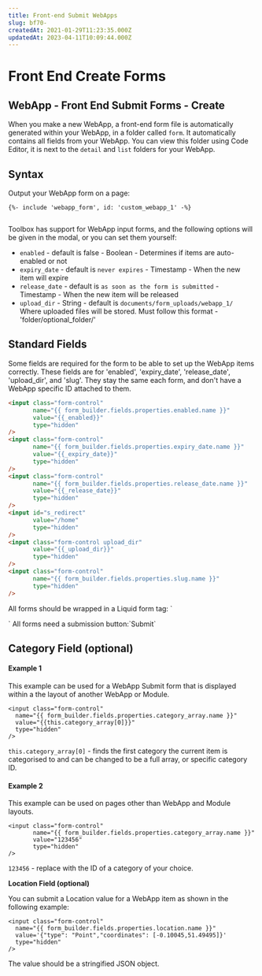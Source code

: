 ```yaml
---
title: Front-end Submit WebApps
slug: bf70-
createdAt: 2021-01-29T11:23:35.000Z
updatedAt: 2023-04-11T10:09:44.000Z
---
```


# Front End Create Forms

## WebApp - Front End Submit Forms - Create

When you make a new WebApp, a front-end form file is automatically generated within your WebApp, in a folder called `form`. It automatically contains all fields from your WebApp. You can view this folder using Code Editor, it is next to the `detail` and `list` folders for your WebApp.

## Syntax

Output your WebApp form on a page:

```
{%- include 'webapp_form', id: 'custom_webapp_1' -%}


```

Toolbox has support for WebApp input forms, and the following options will be given in the modal, or you can set them yourself:

* `enabled` - default is false - Boolean - Determines if items are auto-enabled or not
* `expiry_date` - default is `never expires` - Timestamp - When the new item will expire
* `release_date` - default is `as soon as the form is submitted` - Timestamp - When the new item will be released
* `upload_dir` - String - default is `documents/form_uploads/webapp_1/` Where uploaded files will be stored. Must follow this format - 'folder/optional\_folder/'

## Standard Fields

Some fields are required for the form to be able to set up the WebApp items correctly. These fields are for 'enabled', 'expiry\_date', 'release\_date', 'upload\_dir', and 'slug'. They stay the same each form, and don't have a WebApp specific ID attached to them.

```html
<input class="form-control" 
       name="{{ form_builder.fields.properties.enabled.name }}" 
       value="{{_enabled}}" 
       type="hidden"
/>
<input class="form-control" 
       name="{{ form_builder.fields.properties.expiry_date.name }}" 
       value="{{_expiry_date}}" 
       type="hidden"
/>
<input class="form-control" 
       name="{{ form_builder.fields.properties.release_date.name }}" 
       value="{{_release_date}}" 
       type="hidden"
/>
<input id="s_redirect" 
       value="/home" 
       type="hidden"
/>
<input class="form-control upload_dir" 
       value="{{_upload_dir}}" 
       type="hidden"
/>
<input class="form-control" 
       name="{{ form_builder.fields.properties.slug.name }}" 
       type="hidden"
/>

```

All forms should be wrapped in a Liquid form tag: \`

\` All forms need a submission button:\`Submit\`

## Category Field (optional)

#### Example 1

This example can be used for a WebApp Submit form that is displayed within a the layout of another WebApp or Module.

```liquid
<input class="form-control" 
  name="{{ form_builder.fields.properties.category_array.name }}" 
  value="{{this.category_array[0]}}" 
  type="hidden"
/>

```

`this.category_array[0]` - finds the first category the current item is categorised to and can be changed to be a full array, or specific category ID.

#### Example 2

This example can be used on pages other than WebApp and Module layouts.

```liquid
<input class="form-control" 
       name="{{ form_builder.fields.properties.category_array.name }}" 
       value="123456" 
       type="hidden"
/>

```

`123456` - replace with the ID of a category of your choice.

**Location Field (optional)**

You can submit a Location value for a WebApp item as shown in the following example:

```liquid
<input class="form-control" 
  name="{{ form_builder.fields.properties.location.name }}" 
  value='{"type": "Point","coordinates": [-0.10045,51.49495]}' 
  type="hidden"
/>
```

The value should be a stringified JSON object.
